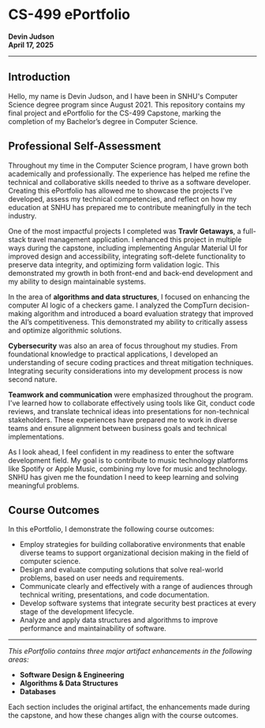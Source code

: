 # CS-499 ePortfolio

**Devin Judson**  
**April 17, 2025**

---

## Introduction

Hello, my name is Devin Judson, and I have been in SNHU's Computer Science degree program since August 2021. This repository contains my final project and ePortfolio for the CS-499 Capstone, marking the completion of my Bachelor’s degree in Computer Science.

## Professional Self-Assessment

Throughout my time in the Computer Science program, I have grown both academically and professionally. The experience has helped me refine the technical and collaborative skills needed to thrive as a software developer. Creating this ePortfolio has allowed me to showcase the projects I've developed, assess my technical competencies, and reflect on how my education at SNHU has prepared me to contribute meaningfully in the tech industry.

One of the most impactful projects I completed was **Travlr Getaways**, a full-stack travel management application. I enhanced this project in multiple ways during the capstone, including implementing Angular Material UI for improved design and accessibility, integrating soft-delete functionality to preserve data integrity, and optimizing form validation logic. This demonstrated my growth in both front-end and back-end development and my ability to design maintainable systems.

In the area of **algorithms and data structures**, I focused on enhancing the computer AI logic of a checkers game. I analyzed the CompTurn decision-making algorithm and introduced a board evaluation strategy that improved the AI’s competitiveness. This demonstrated my ability to critically assess and optimize algorithmic solutions.

**Cybersecurity** was also an area of focus throughout my studies. From foundational knowledge to practical applications, I developed an understanding of secure coding practices and threat mitigation techniques. Integrating security considerations into my development process is now second nature.

**Teamwork and communication** were emphasized throughout the program. I've learned how to collaborate effectively using tools like Git, conduct code reviews, and translate technical ideas into presentations for non-technical stakeholders. These experiences have prepared me to work in diverse teams and ensure alignment between business goals and technical implementations.

As I look ahead, I feel confident in my readiness to enter the software development field. My goal is to contribute to music technology platforms like Spotify or Apple Music, combining my love for music and technology. SNHU has given me the foundation I need to keep learning and solving meaningful problems.

## Course Outcomes

In this ePortfolio, I demonstrate the following course outcomes:

- Employ strategies for building collaborative environments that enable diverse teams to support organizational decision making in the field of computer science.
- Design and evaluate computing solutions that solve real-world problems, based on user needs and requirements.
- Communicate clearly and effectively with a range of audiences through technical writing, presentations, and code documentation.
- Develop software systems that integrate security best practices at every stage of the development lifecycle.
- Analyze and apply data structures and algorithms to improve performance and maintainability of software.

---

_This ePortfolio contains three major artifact enhancements in the following areas:_

- **Software Design & Engineering**
- **Algorithms & Data Structures**
- **Databases**

Each section includes the original artifact, the enhancements made during the capstone, and how these changes align with the course outcomes.

